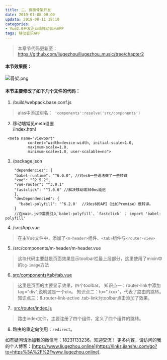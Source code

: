 ```yaml
---
title: 二、页面骨架开发
date: 2019-01-08 00:00
updata: 2019-08-11 19:10
categories:
- Vue2.0开发企业级移动音乐APP
tags: 移动音乐APP
---
```

>本章节代码更新至：https://github.com/liugezhou/liugezhou_music/tree/chapter2

#### 本节效果图：

![骨架.png](http://img.liugezhou.online/Vue2-0%E9%AA%A8%E6%9E%B6.png)


#### 本节主要修改了如下几个文件的代码：

1. /build/webpack.base.conf.js
> aias中添加别名：` 'components':resolve('src/components')`

2. 移动端常见meta设置  
   /index.html
```
 <meta name="viewport"
          content="width=device-width, initial-scale=1.0, 
          maximum-scale=1.0, 
          minimum-scale=1.0, user-scalable=no">
```
3. /package.json
``` 
    "dependencies": {
    "babel-runtime": "^6.0.0", //对es6一些语法做了一些转译
    "vue": "^2.5.2",
    "vue-router": "^3.0.1"
    "fastclick": "^1.0.6" //解决移动端300ms延迟
    },
    "devDependencied": {
      "babel-polyfill": '^6.2.0'  //对es6的API（比如Promise）做转译。
    }
    //在main.js中需要引入`babel-polyfill`、`fastclick` ： import 'babel-polyfill'
```
4. /src/App.vue
>在主Vue文件中，添加了`<m-header>`组件、`<tab>`组件与`<router-view>`

5. /src/components/m-header/m-header.vue
>这块代码主要就是页面效果显示toolbar栏最上层部分，这里使用了mixin中的`bg-image`方法

6. [src/components/tab/tab.vue](https://github.com/liugezhou/liugezhou_music/compare/chapter1...chapter2#diff-725c8f1457f8dd62867a0bdb83d35454 "src/components/tab/tab.vue")
>这里是页面的主要显示效果，四个toolbar。
知识点一：router-link中添加tag="div",说明这是一个div。
知识点二：to="./xxx"，代表了路由的跳转。
知识点三：&.router-link-active  .tab-link为toolbar点击添加了效果。
7.  [src/router/index.js](https://github.com/liugezhou/liugezhou_music/compare/chapter1...chapter2#diff-36727cbb21483337586ca81cb95f29b4 "src/router/index.js")
>路由index文件，主要注册了四个组件，定义了四个组件的跳转。

8. 路由的重定向使用：`redirect`。

如有疑问请添加我的微信号：18231133236。欢迎交流！
更多内容，请访问的我的个人博客：[https://www.liugezhou.online](https://links.jianshu.com/go?to=https%3A%2F%2Fwww.liugezhou.online).